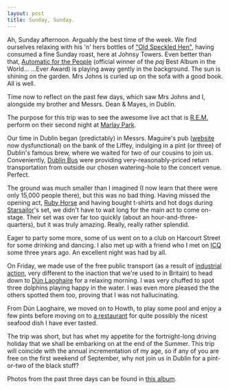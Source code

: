 ```yaml
---
layout: post
title: Sunday, Sunday.
---
```


Ah, Sunday afternoon. Arguably the best time of the week. We find ourselves
relaxing with his 'n' hers bottles of <a
href="http://www.oldspeckledhen.co.uk">&quot;Old Speckled Hen&quot;</a>, having
consumed a fine Sunday roast, here at Johnsy Towers. Even better than that, <a
href="http://www.amazon.co.uk/exec/obidos/ASIN/B000002MG1/johnsydotorg-21/">
Automatic for the People</a> (official winner of the <em>paj</em> Best Album in
the World... ...Ever Award) is playing away gently in the background. The sun is
shining on the garden. Mrs Johns is curled up on the sofa with a good book. All
is well.

Time now to reflect on the past few days, which saw Mrs Johns and I, alongside
my brother and Messrs. Dean &amp; Mayes, in Dublin.

The purpose for this trip was to see the awesome live act that is <a
href="http://www.remhq.com/">R.E.M.</a> perform on their second night at <a
href="http://mcd.ie/venues/marlay.php3">Marlay Park</a>. 

Our time in Dublin began (predictably) in Messrs. Maguire's pub (<a
href="http://www.messrsmaguire.ie/">website</a> now dysfunctional) on the bank
of the Liffey, indulging in a pint (or three) of Dublin's famous brew, where we
waited for two of our cousins to join us. Conveniently, <a
href="http://www.dublinbus.ie/">Dublin Bus</a> were providing
very-reasonably-priced return transportation from outside our chosen
watering-hole to the concert venue. Perfect.

The ground was much smaller than I imagined (I now learn that there were only
15,000 people there), but this was no bad thing. Having missed the opening act,
<a href="http://www.rubyhorse.com/">Ruby Horse</a> and having bought t-shirts
and hot dogs during <a href="http://www.starsailor.net/">Starsailor</a>'s set,
we didn't have to wait long for the main act to come on-stage. Their set was
over far too quickly (about an hour-and-three-quarters), but it was truly
amazing. Really, really rather splendid.

Eager to party some more, some of us went on to a club on Harcourt Street for
some drinking and dancing. I also met up with a friend who I met on <a
href="http://web.icq.com/">ICQ</a> some three years ago. An excellent night was
had by all.

On Friday, we made use of the free public transport (as a result of <a
href="http://news.bbc.co.uk/1/hi/northern_ireland/3076317.stm">industrial
action</a>, very different to the inaction that we're used to in Britain) to
head down to <a href="http://www.dun-laoghaire.com/">D&uacute;n Laoghaire</a>
for a relaxing morning. I was very chuffed to spot three dolphins playing happy
in the water. I was even more pleased the the others spotted them too, proving
that I was not hallucinating. 

From D&uacute;n Laoghaire, we moved on to Howth, to play some pool and enjoy a
few pints before moving on to <a href="http://www.wheelhouse.ie/">a
restaurant</a> for quite possibly the nicest seafood dish I have ever tasted. 

The trip was short, but has whet my appetite for the fortnight-long driving
holiday that we shall be embarking on at the end of the Summer. This trip will
coincide with the annual incrementation of my age, so if any of you are free on
the first weekend of September, why not join us in Dublin for a pint-or-two of
the black stuff?

Photos from the past three days can be found in <a
href="http://www.johnsy.com/albums/20030719-dublin/">this album</a>.
